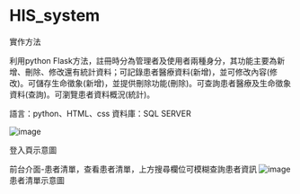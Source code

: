 # HIS_system
實作方法

利用python  Flask方法，註冊時分為管理者及使用者兩種身分，其功能主要為新增、刪除、修改還有統計資料；可記錄患者醫療資料(新增)，並可修改內容(修改)。可儲存生命徵象(新增)，並提供刪除功能(刪除)。可查詢患者醫療及生命徵象資料(查詢)。可瀏覽患者資料概況(統計)。

語言：python、HTML、css
資料庫：SQL SERVER

![image](https://github.com/banana0324/HIS_system/assets/14922129/c5382a18-a8a6-4ae4-912b-2581f8f2ce61)

登入頁示意圖

前台介面-患者清單，查看患者清單，上方搜尋欄位可模糊查詢患者資訊
![image](https://github.com/banana0324/HIS_system/assets/14922129/7302883d-cfbd-4288-a70a-dd06ce111f39)
患者清單示意圖
